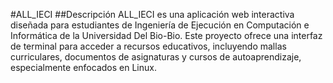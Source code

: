 #ALL_IECI
##Descripción
ALL_IECI es una aplicación web interactiva diseñada para estudiantes de Ingeniería de Ejecución en Computación e Informática de la Universidad Del Bio-Bio. Este proyecto ofrece una interfaz de terminal para acceder a recursos educativos, incluyendo mallas curriculares, documentos de asignaturas y cursos de autoaprendizaje, especialmente enfocados en Linux.